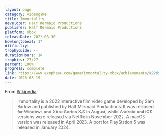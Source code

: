 ```yaml
---
layout: page
category: videogame
title: Immortality
developer: Half Mermaid Productions
publisher: Half Mermaid Productions
platform: Xbox
releaseDate: 2022-08-30
howlongtobeat: 17
difficulty: --
trophyGuide: --
durationHours: 16
trophies: 27/27
percent: 100%
progress: complete
link: https://www.exophase.com/game/immortality-xbox/achievements/#2209141
date: 2023-08-19
---
```


From [Wikipedia](https://en.wikipedia.org/wiki/Immortality_(video_game)):

> Immortality is a 2022 interactive film video game developed by Sam Barlow and published by Half Mermaid Productions. It was released for Windows and Xbox Series X/S in August, while Android and iOS versions were released via Netflix in November 2022. A macOS version was released in April 2023. A port for PlayStation 5 was released in January 2024.
